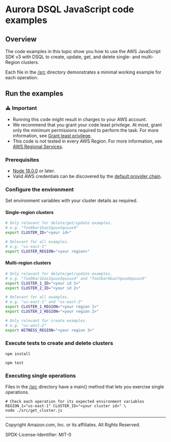 # Aurora DSQL JavaScript code examples

## Overview

The code examples in this topic show you how to use the AWS JavaScript SDK v3 with DSQL
to create, update, get, and delete single- and multi-Region clusters.

Each file in the [/src](src) directory demonstrates a minimal
working example for each operation.

## Run the examples

### ⚠️ Important

- Running this code might result in charges to your AWS account.
- We recommend that you grant your code least privilege. At most, grant only the
  minimum permissions required to perform the task. For more information, see
  [Grant least privilege](https://docs.aws.amazon.com/IAM/latest/UserGuide/best-practices.html#grant-least-privilege).
- This code is not tested in every AWS Region. For more information, see
  [AWS Regional Services](https://aws.amazon.com/about-aws/global-infrastructure/regional-product-services).

### Prerequisites

- [Node 18.0.0](https://nodejs.org) or later.
- Valid AWS credentials can be discovered by the [default provider chain](https://docs.aws.amazon.com/sdk-for-java/latest/developer-guide/credentials-chain.html).

### Configure the environment

Set environment variables with your cluster details as required.

#### Single-region clusters

```bash
# Only relevant for delete/get/update examples.
# e.g. "foo0bar1baz2quux3quuux4"
export CLUSTER_ID="<your id>"

# Relevant for all examples.
# e.g. "us-east-1"
export CLUSTER_REGION="<your region>"
```

#### Multi-region clusters

```bash
# Only relevant for delete/get/update examples.
# e.g. "foo0bar1baz2quux3quuux4" and "foo5bar6baz7quux8quuux9"
export CLUSTER_1_ID="<your id 1>"
export CLUSTER_2_ID="<your id 2>"

# Relevant for all examples.
# e.g. "us-east-1" and "us-east-2"
export CLUSTER_1_REGION="<your region 1>"
export CLUSTER_2_REGION="<your region 2>"

# Only relevant for create examples.
# e.g. "us-west-2"
export WITNESS_REGION="<your region 3>"
```

### Execute tests to create and delete clusters

```
npm install

npm test
```

### Executing single operations

Files in the [/src](src) directory have a main() method that lets you exercise single operations.

```
# Check each operation for its expected environment variables
REGION_1="us-east-1" CLUSTER_ID="<your cluster id>" \
node ./src/get_cluster.js
```

---

Copyright Amazon.com, Inc. or its affiliates. All Rights Reserved.

SPDX-License-Identifier: MIT-0
